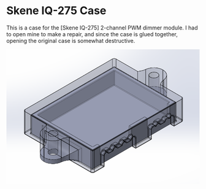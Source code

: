 # Skene IQ-275 Case

This is a case for the [Skene IQ-275] 2-channel PWM dimmer module. I had to open mine to make a repair, and since the case is glued together, opening the original case is somewhat destructive.

![Skene IQ-275 case](images/skene_iq-275_case.png)